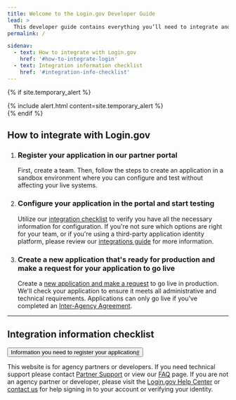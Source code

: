 ```yaml
---
title: Welcome to the Login.gov Developer Guide
lead: >
  This developer guide contains everything you’ll need to integrate and deploy your application with Login.gov.
permalink: /

sidenav:
  - text: How to integrate with Login.gov
    href: '#how-to-integrate-login'
  - text: Integration information checklist
    href: '#integration-info-checklist'
---
```


{% if site.temporary_alert %}
  <section class="usa-section" markdown="1">  
      {% include alert.html content=site.temporary_alert %}
  </section>
{% endif %}
<section class="margin-bottom-4">
  <h2 id="how-to-integrate-login" class="padding-bottom-3 margin-top-0">How to integrate with Login.gov</h2>
  <ol class="usa-process-list margin-bottom-4">
    <li class="usa-process-list__item">
      <h3>Register your application in our partner portal</h3>
      <p>
        First, create a team. Then, follow the steps to create an application in a sandbox environment where you can configure and test without affecting your live systems.
      </p>
    </li>
    <li class="usa-process-list__item">
      <h3>Configure your application in the portal and start testing</h3>
      <p>
        Utilize our <a class="usa-link" href="#integration-info-checklist" aria-label="anchor">integration checklist</a> to verify you have all the necessary information for configuration. If you're not sure which options are right for your team, or if you're using a third-party application identity platform, please review our <a class="usa-link" href="{% link _pages/overview.md %}">integrations guide</a> for more information.
      </p>
    </li>
    <li class="usa-process-list__item">
      <h3>Create a new application that's ready for production and make a request for your application to go live</h3>
      <p>
        Create a <a class="usa-link" href="{% link _pages/production.md %}#production-configuration-process">new application and make a request</a> to go live in production. We'll check your application to ensure it meets all administrative and technical requirements. Applications can only go live if you've completed an <a class="usa-link" href="{% link _pages/production.md %}#confirm-interagency-agreement-iaa">Inter-Agency Agreement</a>.
      </p>
    </li>
  </ol>
</section>
<hr class="text-primary-light border-solid measure-5 margin-x-0">
<section class="margin-top-3 margin-bottom-4">
  <h2 id="integration-info-checklist">Integration information checklist</h2>
  <dl class="usa-accordion usa-accordion--bordered maxw-tablet">
    <dt id="integration-checklist-accordion" class="usa-accordion__heading margin-bottom-3">
      <button class="usa-accordion__button" aria-expanded="false" aria-controls="home-register-checklist">Information you need to register your application<a href="#integration-checklist-accordion" class="accordion-link" aria-label="anchor" aria-describedby="#integration-checklist-accordion">#</a>
      </button>
    </dt>
    <dd id="home-register-checklist" class="usa-accordion__content" hidden>
      <ul class="usa-list list-style-checkbox">
        <li>Inter-agency agreement application name</li>
        <li>Public-face, friendly application name</li>
        <li>Implementation protocols (SAML or Open ID Connect)</li>
        <li>Service level as either Authentication only or Identity Verification</li>
        <li>Data you need to keep and collect and other <a class="usa-link" href="{% link _pages/attributes.md %}">user attributes</a></li>
        <li><a class="usa-link" href="{% link _pages/oidc/authorization.md %}#aal_values">Authentication assurance</a> levels</li>
        <li>Agency logo file</li>
        <li>A public/private key pair and the <a class="usa-link" href="{% link _pages/testing.md %}#creating-a-public-certificate">public certificate</a> to validate your website and application’s authenticity</li>
        <li>Content for the “sign up”, “sign in”, and “forgot password” language if you do not want to use the pre-selected options. Custom “Help” text is optional.</li>
      </ul>
    </dd>
  </dl>
</section>
<p class="measure-5 margin-x-0">
  This website is for agency partners or developers. If you need technical support please contact <a class="usa-link" href="{% link _pages/support.md %}#contacting-partner-support">Partner Support</a> or view our <a class="usa-link" href="{% link _pages/support.md %}#frequently-asked-questions">FAQ</a> page. If you are not an agency partner or developer, please visit the <a class="usa-link" href="https://login.gov/help/">Login.gov Help Center</a> or <a class="usa-link" href="https://login.gov/contact/">contact us</a> for help signing in to your account or verifying your identity.
</p>
